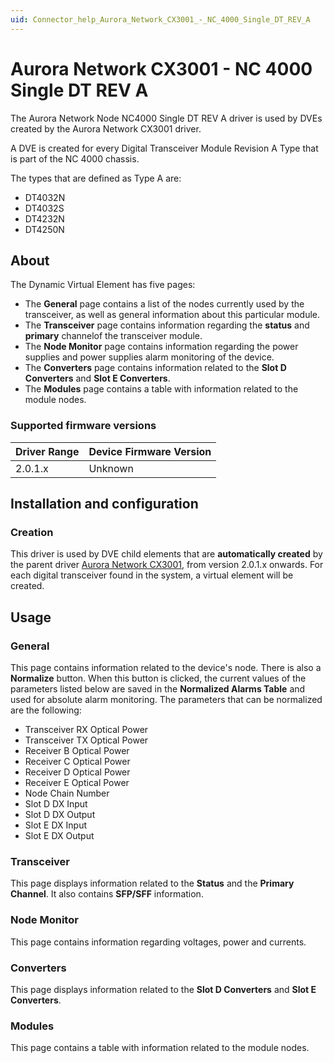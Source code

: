 ```yaml
---
uid: Connector_help_Aurora_Network_CX3001_-_NC_4000_Single_DT_REV_A
---
```


# Aurora Network CX3001 - NC 4000 Single DT REV A

The Aurora Network Node NC4000 Single DT REV A driver is used by DVEs created by the Aurora Network CX3001 driver.

A DVE is created for every Digital Transceiver Module Revision A Type that is part of the NC 4000 chassis.

The types that are defined as Type A are:

- DT4032N
- DT4032S
- DT4232N
- DT4250N

## About

The Dynamic Virtual Element has five pages:

- The **General** page contains a list of the nodes currently used by the transceiver, as well as general information about this particular module.
- The **Transceiver** page contains information regarding the **status** and **primary** channelof the transceiver module.
- The **Node Monitor** page contains information regarding the power supplies and power supplies alarm monitoring of the device.
- The **Converters** page contains information related to the **Slot D Converters** and **Slot E Converters**.
- The **Modules** page contains a table with information related to the module nodes.

### Supported firmware versions

| **Driver Range** | **Device Firmware Version** |
|------------------|-----------------------------|
| 2.0.1.x          | Unknown                     |

## Installation and configuration

### Creation

This driver is used by DVE child elements that are **automatically created** by the parent driver [Aurora Network CX3001](xref:Connector_help_Aurora_Network_CX3001), from version 2.0.1.x onwards. For each digital transceiver found in the system, a virtual element will be created.

## Usage

### General

This page contains information related to the device's node. There is also a **Normalize** button. When this button is clicked, the current values of the parameters listed below are saved in the **Normalized Alarms Table** and used for absolute alarm monitoring. The parameters that can be normalized are the following:

- Transceiver RX Optical Power
- Transceiver TX Optical Power
- Receiver B Optical Power
- Receiver C Optical Power
- Receiver D Optical Power
- Receiver E Optical Power
- Node Chain Number
- Slot D DX Input
- Slot D DX Output
- Slot E DX Input
- Slot E DX Output

### Transceiver

This page displays information related to the **Status** and the **Primary Channel**. It also contains **SFP/SFF** information.

### Node Monitor

This page contains information regarding voltages, power and currents.

### Converters

This page displays information related to the **Slot D Converters** and **Slot E Converters**.

### Modules

This page contains a table with information related to the module nodes.
